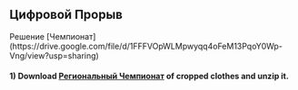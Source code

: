 <h2>Цифровой Прорыв</h2>
Решение [Чемпионат](https://drive.google.com/file/d/1FFFVOpWLMpwyqq4oFeM13PqoY0Wp-Vng/view?usp=sharing)

#### 1) Download [Региональный Чемпионат](https://hacks-ai.ru/championships/758240) of cropped clothes and unzip it.
